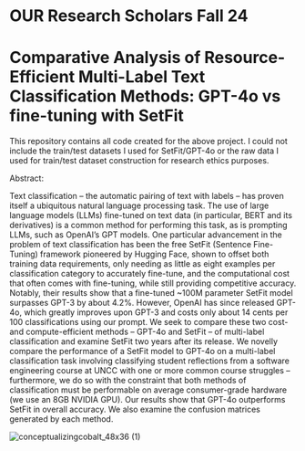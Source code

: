 # OUR Research Scholars Fall 24
# Comparative Analysis of Resource-Efficient Multi-Label Text Classification Methods: GPT-4o vs fine-tuning with SetFit
This repository contains all code created for the above project. I could not include the train/test datasets I used for SetFit/GPT-4o or the raw data I used for train/test dataset construction for research ethics purposes.

Abstract:

Text classification – the automatic pairing of text with labels – has proven itself a ubiquitous natural language processing task. The use of large language models (LLMs) fine-tuned on text data (in particular, BERT and its derivatives) is a common method for performing this task, as is prompting LLMs, such as OpenAI’s GPT models. One particular advancement in the problem of text classification has been the free SetFit (Sentence Fine-Tuning) framework pioneered by Hugging Face, shown to offset both training data requirements, only needing as little as eight examples per classification category to accurately fine-tune, and the computational cost that often comes with fine-tuning, while still providing competitive accuracy. Notably, their results show that a fine-tuned ~100M parameter SetFit model surpasses GPT-3 by about 4.2%. However, OpenAI has since released GPT-4o, which greatly improves upon GPT-3 and costs only about 14 cents per 100 classifications using our prompt. We seek to compare these two cost- and compute-efficient methods – GPT-4o and SetFit – of multi-label classification and examine SetFit two years after its release. We novelly compare the performance of a SetFit model to GPT-4o on a multi-label classification task involving classifying student reflections from a software engineering course at UNCC with one or more common course struggles – furthermore, we do so with the constraint that both methods of classification must be performable on average consumer-grade hardware (we use an 8GB NVIDIA GPU). Our results show that GPT-4o outperforms SetFit in overall accuracy. We also examine the confusion matrices generated by each method.


![conceptualizingcobalt_48x36 (1)](https://github.com/user-attachments/assets/d3616a0f-46f8-4b0c-b29a-97a81b2ffbc9)
